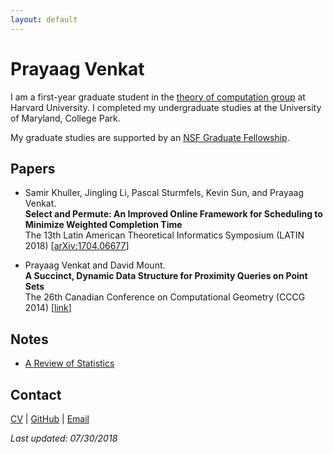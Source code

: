 ```yaml
---
layout: default
---
```


# Prayaag Venkat

I am a first-year graduate student in the [theory of computation group](https://toc.seas.harvard.edu/) at Harvard University. I completed my undergraduate studies at the University of Maryland, College Park.

My graduate studies are supported by an [NSF Graduate Fellowship](https://www.nsfgrfp.org/).
## Papers
- Samir Khuller, Jingling Li, Pascal Sturmfels, Kevin Sun, and Prayaag Venkat.  
**Select and Permute: An Improved Online Framework for Scheduling to Minimize Weighted Completion Time**  
The 13th Latin American Theoretical Informatics Symposium (LATIN 2018) [[arXiv:1704.06677](https://arxiv.org/abs/1704.06677)]

- Prayaag Venkat and David Mount.  
**A Succinct, Dynamic Data Structure for Proximity Queries on Point Sets**  
The 26th Canadian Conference on Computational Geometry (CCCG 2014) [[link](http://www.cccg.ca/proceedings/2014/papers/paper32.pdf)]

## Notes
- [A Review of Statistics](https://vprayaag.github.io/notes/statistics-review.html)

## Contact
[CV](/cv.pdf) | [GitHub](https://github.com/pkvasv) | [Email](mailto:pkvasv@gmail.com)

*Last updated: 07/30/2018*
